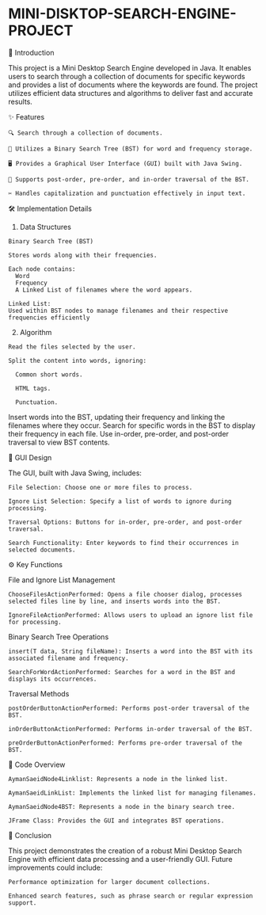 # MINI-DISKTOP-SEARCH-ENGINE-PROJECT

📖 Introduction

This project is a Mini Desktop Search Engine developed in Java. It enables users to search through a collection of documents for specific keywords and provides a list of documents where the keywords are found. The project utilizes efficient data structures and algorithms to deliver fast and accurate results.

✨ Features

    🔍 Search through a collection of documents.

    🌳 Utilizes a Binary Search Tree (BST) for word and frequency storage.

    🖥️ Provides a Graphical User Interface (GUI) built with Java Swing.

    🔄 Supports post-order, pre-order, and in-order traversal of the BST.

    ✂️ Handles capitalization and punctuation effectively in input text.


🛠️ Implementation Details

  1. Data Structures
     
    Binary Search Tree (BST)
    
    Stores words along with their frequencies.
    
    Each node contains:
      Word
      Frequency
      A Linked List of filenames where the word appears.

    Linked List:
    Used within BST nodes to manage filenames and their respective frequencies efficiently
    
  2. Algorithm
     
    Read the files selected by the user.
  
    Split the content into words, ignoring:
  
      Common short words.
    
      HTML tags.
    
      Punctuation.
    
  Insert words into the BST, updating their frequency and linking the filenames where they occur.
  Search for specific words in the BST to display their frequency in each file.
  Use in-order, pre-order, and post-order traversal to view BST contents.

🎨 GUI Design

  The GUI, built with Java Swing, includes:

    File Selection: Choose one or more files to process.
  
    Ignore List Selection: Specify a list of words to ignore during processing.
  
    Traversal Options: Buttons for in-order, pre-order, and post-order traversal.
  
    Search Functionality: Enter keywords to find their occurrences in selected documents.

⚙️ Key Functions

  File and Ignore List Management

    ChooseFilesActionPerformed: Opens a file chooser dialog, processes selected files line by line, and inserts words into the BST.

    IgnoreFileActionPerformed: Allows users to upload an ignore list file for processing.

  Binary Search Tree Operations

    insert(T data, String fileName): Inserts a word into the BST with its associated filename and frequency.

    SearchForWordActionPerformed: Searches for a word in the BST and displays its occurrences.

  Traversal Methods

    postOrderButtonActionPerformed: Performs post-order traversal of the BST.

    inOrderButtonActionPerformed: Performs in-order traversal of the BST.

    preOrderButtonActionPerformed: Performs pre-order traversal of the BST.

📂 Code Overview

    AymanSaeidNode4Linklist: Represents a node in the linked list.

    AymanSaeidLinkList: Implements the linked list for managing filenames.

    AymanSaeidNode4BST: Represents a node in the binary search tree.

    JFrame Class: Provides the GUI and integrates BST operations.

🏁 Conclusion

  This project demonstrates the creation of a robust Mini Desktop Search Engine with efficient data processing and a user-friendly GUI. Future improvements could include:
  
    Performance optimization for larger document collections.
    
    Enhanced search features, such as phrase search or regular expression support.


